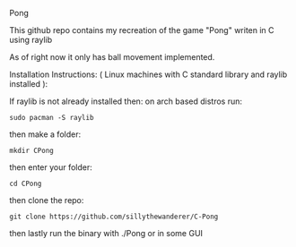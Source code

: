 Pong

This github repo contains my recreation of the game "Pong" writen in C using raylib

As of right now it only has ball movement implemented.

Installation Instructions:
( Linux machines with C standard library and raylib installed ):

If raylib is not already installed then:
on arch based distros run:

    sudo pacman -S raylib

then make a folder:

    mkdir CPong

then enter your folder:
    
    cd CPong

then clone the repo:

    git clone https://github.com/sillythewanderer/C-Pong


then lastly run the binary with ./Pong or in some GUI
